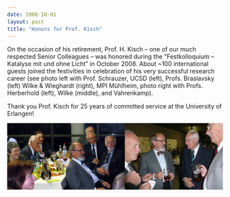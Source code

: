```yaml
---
date: 2008-10-01
layout: post
title: "Honors for Prof. Kisch"
---
```


On the occasion of his retirement, Prof. H. Kisch – one of our much respected Senior Colleagues – was honored during the “Festkolloquium – Katalyse mit und ohne Licht” in October 2008. 
About ~100 international guests joined the festivities in celebration of his very successful research career (see photo left with Prof. Schrauzer, UCSD (left), Profs. Braslavsky  (left) Wilke & Wieghardt (right), MPI Mühlheim, photo right with Profs.  Herberhold (left), Wilke (middle), and Vahrenkamp).

Thank you Prof. Kisch for 25 years of committed service at the University of Erlangen!

![Prof. Schrauzer, UCSD (left), Profs. Braslavsky (left) Wilke & Wieghardt (right), MPI Mühlheim, photo right with Profs. Herberhold (left), Wilke (middle), and Vahrenkamp).](/assets/img/kisch_verabschiedung.jpg)